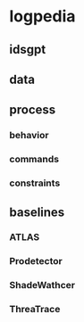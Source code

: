 # logpedia

## idsgpt

## data


## process

### behavior

### commands

### constraints

## baselines

### ATLAS

### Prodetector

### ShadeWathcer

### ThreaTrace
